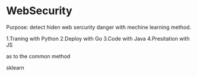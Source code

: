 # WebSecurity
Purpose: detect hiden web sercurity danger with mechine learning method.

1.Traning with Python 
2.Deploy with Go
3.Code with Java
4.Presitation with JS

as to the common method

sklearn

